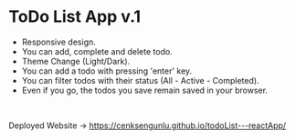 # ToDo List App v.1
  - Responsive design.
  - You can add, complete and delete todo.
  - Theme Change (Light/Dark).
  - You can add a todo with pressing 'enter' key.
  - You can filter todos with their status (All - Active - Completed).
  - Even if you go, the todos you save remain saved in your browser.

<br>

Deployed Website -> https://cenksengunlu.github.io/todoList---reactApp/
